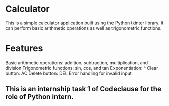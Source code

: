 # Calculator
This is a simple calculator application built using the Python tkinter library. It can perform basic arithmetic operations as well as trigonometric functions.
# Features
Basic arithmetic operations: addition, subtraction, multiplication, and division
Trigonometric functions: sin, cos, and tan
Exponentiation: ^
Clear button: AC
Delete button: DEL
Error handling for invalid input
## This is an internship task 1 of Codeclause for the role of Python intern.  
